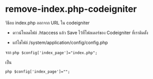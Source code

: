 # remove-index.php-codeigniter
วิธีลบ index.php ออกจาก URL ใน codeigniter

- ดาวน์โหลดไฟล์ .htaccess แล้ว Save ไว้ที่โฟลเดอร์ของ Codeigniter ที่เราติดตั้ง

- แก้ไขไฟล์ /system/application/config/config.php

จาก
`php
$config['index_page']="index.php";`

เป็น

`php
$config['index_page']="";`
